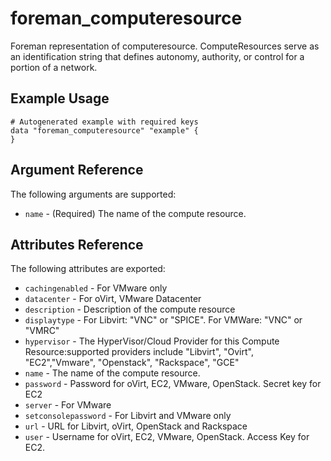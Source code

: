 
# foreman_computeresource


Foreman representation of computeresource. ComputeResources serve as an identification string that defines autonomy, authority, or control for a portion of a network.


## Example Usage

```
# Autogenerated example with required keys
data "foreman_computeresource" "example" {
}
```


## Argument Reference

The following arguments are supported:

- `name` - (Required) The name of the compute resource.


## Attributes Reference

The following attributes are exported:

- `cachingenabled` - For VMware only
- `datacenter` - For oVirt, VMware Datacenter
- `description` - Description of the compute resource
- `displaytype` - For Libvirt: "VNC" or "SPICE". For VMWare: "VNC" or "VMRC"
- `hypervisor` - The HyperVisor/Cloud Provider for this Compute Resource:supported providers include "Libvirt", "Ovirt", "EC2","Vmware", "Openstack", "Rackspace", "GCE"
- `name` - The name of the compute resource.
- `password` - Password for oVirt, EC2, VMware, OpenStack. Secret key for EC2
- `server` - For VMware
- `setconsolepassword` - For Libvirt and VMware only
- `url` - URL for Libvirt, oVirt, OpenStack and Rackspace
- `user` - Username for oVirt, EC2, VMware, OpenStack. Access Key for EC2.

